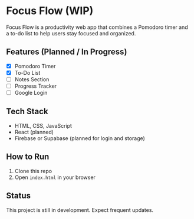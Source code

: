 # Focus Flow (WIP)

Focus Flow is a productivity web app that combines a Pomodoro timer and a to-do list to help users stay focused and organized.

## Features (Planned / In Progress)
- [x] Pomodoro Timer
- [x] To-Do List
- [ ] Notes Section
- [ ] Progress Tracker
- [ ] Google Login

## Tech Stack
- HTML, CSS, JavaScript
- React (planned)
- Firebase or Supabase (planned for login and storage)

## How to Run
1. Clone this repo
2. Open `index.html` in your browser

## Status
This project is still in development. Expect frequent updates.

